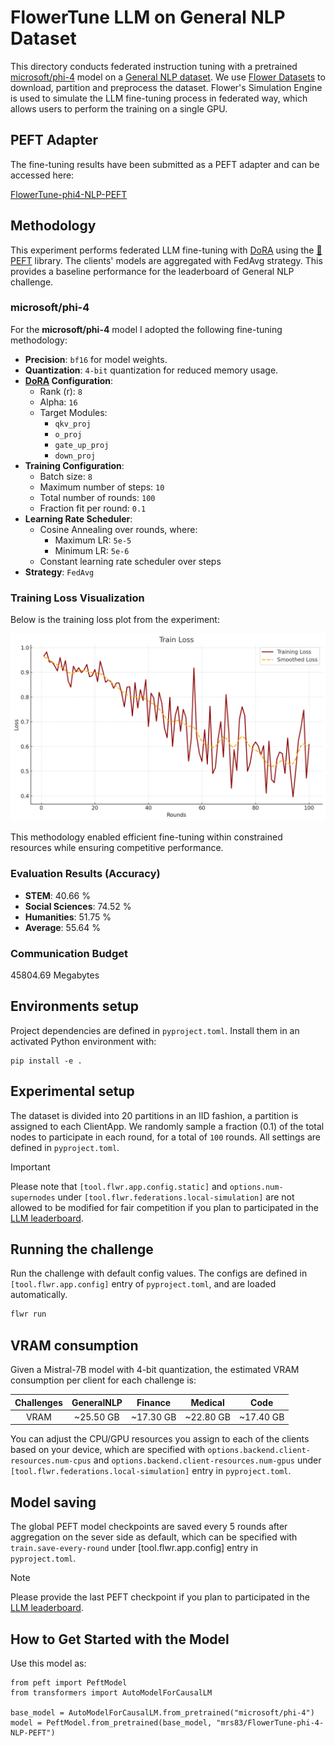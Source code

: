 # FlowerTune LLM on General NLP Dataset

This directory conducts federated instruction tuning with a pretrained [microsoft/phi-4](https://huggingface.co/microsoft/phi-4) model on a [General NLP dataset](https://huggingface.co/datasets/vicgalle/alpaca-gpt4).
We use [Flower Datasets](https://flower.dev/docs/datasets/) to download, partition and preprocess the dataset.
Flower's Simulation Engine is used to simulate the LLM fine-tuning process in federated way,
which allows users to perform the training on a single GPU.


## PEFT Adapter

The fine-tuning results have been submitted as a PEFT adapter and can be accessed here:

[FlowerTune-phi4-NLP-PEFT](https://huggingface.co/mrs83/FlowerTune-phi4-NLP-PEFT)


## Methodology

This experiment performs federated LLM fine-tuning with [DoRA](https://arxiv.org/abs/2402.09353) using the [🤗PEFT](https://huggingface.co/docs/peft/en/index) library.
The clients' models are aggregated with FedAvg strategy.
This provides a baseline performance for the leaderboard of General NLP challenge.


### microsoft/phi-4

For the **microsoft/phi-4** model I adopted the following fine-tuning methodology:

- **Precision**: `bf16` for model weights.
- **Quantization**: `4-bit` quantization for reduced memory usage.
- **[DoRA](https://arxiv.org/abs/2402.09353) Configuration**:
  - Rank (r): `8`
  - Alpha: `16`
  - Target Modules:
    - `qkv_proj`
    - `o_proj`
    - `gate_up_proj`
    - `down_proj`
- **Training Configuration**:
  - Batch size: `8`
  - Maximum number of steps: `10`
  - Total number of rounds: `100`
  - Fraction fit per round: `0.1`
- **Learning Rate Scheduler**:
  - Cosine Annealing over rounds, where:
    - Maximum LR: `5e-5`
    - Minimum LR: `5e-6`
  - Constant learning rate scheduler over steps
- **Strategy**: `FedAvg`

### Training Loss Visualization

Below is the training loss plot from the experiment:

![Training Loss](flowertune_eval/benchmarks/train_loss.png)

This methodology enabled efficient fine-tuning within constrained resources while ensuring competitive performance.

### Evaluation Results (Accuracy)

- **STEM**: 40.66 %
- **Social Sciences**: 74.52 %
- **Humanities**: 51.75 %
- **Average**: 55.64 %

### Communication Budget

45804.69 Megabytes

## Environments setup

Project dependencies are defined in `pyproject.toml`. Install them in an activated Python environment with:

```shell
pip install -e .
```

## Experimental setup

The dataset is divided into 20 partitions in an IID fashion, a partition is assigned to each ClientApp.
We randomly sample a fraction (0.1) of the total nodes to participate in each round, for a total of `100` rounds.
All settings are defined in `pyproject.toml`.

> [!IMPORTANT]
> Please note that `[tool.flwr.app.config.static]` and `options.num-supernodes` under `[tool.flwr.federations.local-simulation]` are not allowed to be modified for fair competition if you plan to participated in the [LLM leaderboard](https://flower.ai/benchmarks/llm-leaderboard).


## Running the challenge

Run the challenge with default config values.
The configs are defined in `[tool.flwr.app.config]` entry of `pyproject.toml`, and are loaded automatically.

```bash
flwr run
```

## VRAM consumption

Given a Mistral-7B model with 4-bit quantization, the estimated VRAM consumption per client for each challenge is:

| Challenges | GeneralNLP |   Finance  |   Medical  |    Code    |
| :--------: | :--------: | :--------: | :--------: | :--------: |
|    VRAM    | ~25.50 GB  | ~17.30 GB  | ~22.80 GB  | ~17.40 GB  |

You can adjust the CPU/GPU resources you assign to each of the clients based on your device, which are specified with `options.backend.client-resources.num-cpus` and `options.backend.client-resources.num-gpus` under `[tool.flwr.federations.local-simulation]` entry in `pyproject.toml`.


## Model saving

The global PEFT model checkpoints are saved every 5 rounds after aggregation on the sever side as default, which can be specified with `train.save-every-round` under [tool.flwr.app.config] entry in `pyproject.toml`.

> [!NOTE]
> Please provide the last PEFT checkpoint if you plan to participated in the [LLM leaderboard](https://flower.ai/benchmarks/llm-leaderboard).


## How to Get Started with the Model

Use this model as:

```
from peft import PeftModel
from transformers import AutoModelForCausalLM

base_model = AutoModelForCausalLM.from_pretrained("microsoft/phi-4")
model = PeftModel.from_pretrained(base_model, "mrs83/FlowerTune-phi-4-NLP-PEFT")
```
